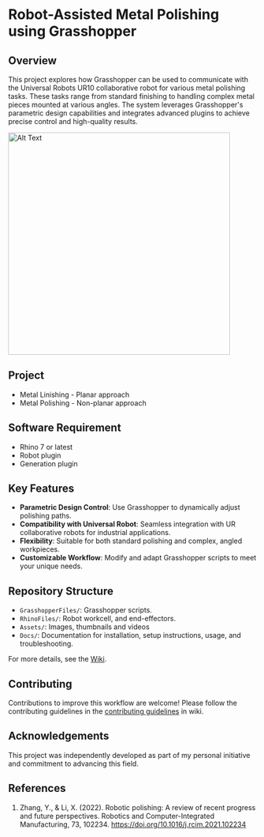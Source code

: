 # Robot-Assisted Metal Polishing using Grasshopper

## Overview
This project explores how Grasshopper can be used to communicate with the Universal Robots UR10 collaborative robot for various metal polishing tasks. These tasks range from standard finishing to handling complex metal pieces mounted at various angles. The system leverages Grasshopper's parametric design capabilities and integrates advanced plugins to achieve precise control and high-quality results.

<img src="https://github.com/LoyWeiWin/Grasshopper_UR_RobotAssistedMetalPolishing/blob/main/Assets/Videos/Vid_RoboticMotion.gif" alt="Alt Text" width="450">

## Project
- Metal Linishing - Planar approach
- Metal Polishing - Non-planar approach

## Software Requirement
- Rhino 7 or latest
- Robot plugin
- Generation plugin

## Key Features
- **Parametric Design Control**: Use Grasshopper to dynamically adjust polishing paths.
- **Compatibility with Universal Robot**: Seamless integration with UR collaborative robots for industrial applications.
- **Flexibility**: Suitable for both standard polishing and complex, angled workpieces.
- **Customizable Workflow**: Modify and adapt Grasshopper scripts to meet your unique needs.



## Repository Structure
- `GrasshopperFiles/`: Grasshopper scripts.
- `RhinoFiles/`: Robot workcell, and end-effectors.
- `Assets/`: Images, thumbnails and videos
- `Docs/`: Documentation for installation, setup instructions, usage, and troubleshooting.

For more details, see the [Wiki](https://github.com/LoyWeiWin/Grasshopper_UR_RobotAssistedMetalPolishing/wiki).

## Contributing
Contributions to improve this workflow are welcome! Please follow the contributing guidelines in the [contributing guidelines](https://github.com/LoyWeiWin/Grasshopper_UR_RobotAssistedMetalPolishing/wiki/05_Contributing-Guidelines) in wiki.

## Acknowledgements
This project was independently developed as part of my personal initiative and commitment to advancing this field.

## References
1. Zhang, Y., & Li, X. (2022). Robotic polishing: A review of recent progress and future perspectives. Robotics and Computer-Integrated Manufacturing, 73, 102234. https://doi.org/10.1016/j.rcim.2021.102234
